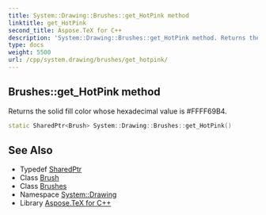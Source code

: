 ```yaml
---
title: System::Drawing::Brushes::get_HotPink method
linktitle: get_HotPink
second_title: Aspose.TeX for C++
description: 'System::Drawing::Brushes::get_HotPink method. Returns the solid fill color whose hexadecimal value is #FFFF69B4 in C++.'
type: docs
weight: 5500
url: /cpp/system.drawing/brushes/get_hotpink/
---
```

## Brushes::get_HotPink method


Returns the solid fill color whose hexadecimal value is #FFFF69B4.

```cpp
static SharedPtr<Brush> System::Drawing::Brushes::get_HotPink()
```

## See Also

* Typedef [SharedPtr](../../../system/sharedptr/)
* Class [Brush](../../brush/)
* Class [Brushes](../)
* Namespace [System::Drawing](../../)
* Library [Aspose.TeX for C++](../../../)
